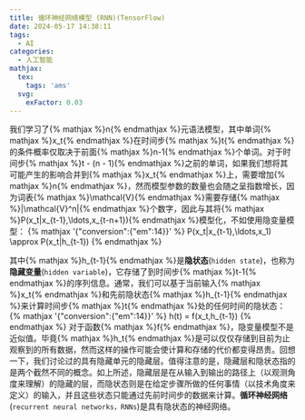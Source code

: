 ```yaml
---
title: 循环神经网络模型 (RNN)(TensorFlow)
date: 2024-05-17 14:38:11
tags:
  - AI
categories:
  - 人工智能
mathjax:
  tex:
    tags: 'ams'
  svg:
    exFactor: 0.03
---
```


我们学习了{% mathjax %}n{% endmathjax %}元语法模型，其中单词{% mathjax %}x_t{% endmathjax %}在时间步{% mathjax %}t{% endmathjax %}的条件概率仅取决于前面{% mathjax %}n-1{% endmathjax %}个单词。对于时间步{% mathjax %}t - (n - 1){% endmathjax %}之前的单词，如果我们想将其可能产生的影响合并到{% mathjax %}x_t{% endmathjax %}上，需要增加{% mathjax %}n{% endmathjax %}，然而模型参数的数量也会随之呈指数增长，因为词表{% mathjax %}\mathcal{V}{% endmathjax %}需要存储{% mathjax %}|\mathcal{V}^n|{% endmathjax %}个数字，因此与其将{% mathjax %}P(x_t|x_{t-1},\ldots,x_{t-n+1}){% endmathjax %}模型化，不如使用隐变量模型：
{% mathjax '{"conversion":{"em":14}}' %}
P(x_t|x_{t-1},\ldots,x_1) \approx P(x_t|h_{t-1})
{% endmathjax %}
<!-- more -->
其中{% mathjax %}h_{t-1}{% endmathjax %}是**隐状态**(`hidden state`)，也称为**隐藏变量**(`hidden variable`)，它存储了到时间步{% mathjax %}t-1{% endmathjax %}的序列信息。通常，我们可以基于当前输入{% mathjax %}x_t{% endmathjax %}和先前隐状态{% mathjax %}h_{t-1}{% endmathjax %}来计算时间步{% mathjax %}t{% endmathjax %}处的任何时间的隐状态：
{% mathjax '{"conversion":{"em":14}}' %}
h(t) = f(x_t,h_{t-1})
{% endmathjax %}
对于函数{% mathjax %}f{% endmathjax %}，隐变量模型不是近似值。毕竟{% mathjax %}h_t{% endmathjax %}是可以仅仅存储到目前为止观察到的所有数据，然而这样的操作可能会使计算和存储的代价都变得昂贵。回想一下，我们讨论过的具有隐藏单元的隐藏层。值得注意的是，隐藏层和隐状态指的是两个截然不同的概念。如上所述，隐藏层是在从输入到输出的路径上（以观测角度来理解）的隐藏的层，而隐状态则是在给定步骤所做的任何事情（以技术角度来定义）的输入，并且这些状态只能通过先前时间步的数据来计算。**循环神经网络**(`recurrent neural networks，RNNs`)是具有隐状态的神经网络。